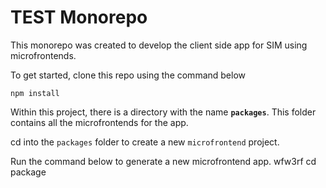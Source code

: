 # TEST Monorepo

This monorepo was created to develop the client side app for SIM using microfrontends.

To get started, clone this repo using the command below

    npm install

Within this project, there is a directory with the name **`packages`**. This folder contains all the microfrontends for the app.

cd into the `packages` folder to create a new `microfrontend` project.

Run the command below to generate a new microfrontend app.
wfw3rf
cd package

